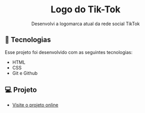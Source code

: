<h1 align="center"> Logo do Tik-Tok </h1>

<p align="center"> Desenvolvi a logomarca atual da rede social TikTok</p>

## 🚀 Tecnologias

Esse projeto foi desenvolvido com as seguintes tecnologias:

- HTML
- CSS
- Git e Github

## 💻 Projeto

- [Visite o projeto online](https://andreh-carioca.github.io/logo-instagram/)

